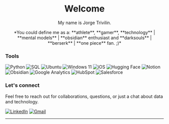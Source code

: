 <h1 align='center'>Welcome</h1>
<p align="center">My name is Jorge Trivilin.</p>
<p align="center">*You could define me as a: **athlete**, **gamer**, **technology** | **mental models** | **obsidian** enthusiast and **darksouls** | **berserk** | **one piece** fan. ;)*</p>

### Tools

![Python](https://img.shields.io/badge/-Python-3776AB?style=flat&logo=Python&logoColor=white)
![SQL](https://img.shields.io/badge/-SQL-4479A1?style=flat&logo=MySQL&logoColor=white)
![Ubuntu](https://img.shields.io/badge/-Ubuntu-E95420?style=flat&logo=Ubuntu&logoColor=white)
![Windows 11](https://img.shields.io/badge/-Windows_11-0078D6?style=flat&logo=Windows&logoColor=white)
![iOS](https://img.shields.io/badge/-iOS-000000?style=flat&logo=iOS&logoColor=white)
![Hugging Face](https://img.shields.io/badge/-Hugging_Face-FFEF00?style=flat&logoColor=white)
![Notion](https://img.shields.io/badge/-Notion-000000?style=flat&logo=Notion&logoColor=white)
![Obsidian](https://img.shields.io/badge/-Obsidian-483D8B?style=flat&logo=Obsidian&logoColor=white)
![Google Analytics](https://img.shields.io/badge/-Google_Analytics-E37400?style=flat&logo=Google-Analytics&logoColor=white)
![HubSpot](https://img.shields.io/badge/-HubSpot-FF7A59?style=flat&logo=HubSpot&logoColor=white)
![Salesforce](https://img.shields.io/badge/-Salesforce-00A1E0?style=flat&logo=Salesforce&logoColor=white)


### Let's connect

Feel free to reach out for collaborations, questions, or just a chat about data and technology.

[![LinkedIn](https://img.shields.io/badge/-LinkedIn-0077B5?style=flat&logo=LinkedIn&logoColor=white)](https://www.linkedin.com/in/jorgetrivilin)
[![Gmail](https://img.shields.io/badge/-Gmail-D14836?style=flat&logo=Gmail&logoColor=white)](mailto:jorge.trivilin@gmail.com)


---
